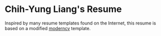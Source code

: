 Chih-Yung Liang's Resume
========================

Inspired by many resume templates found on the Internet,
this resume is based on a modified [moderncv](https://github.com/xdanaux/moderncv) template.